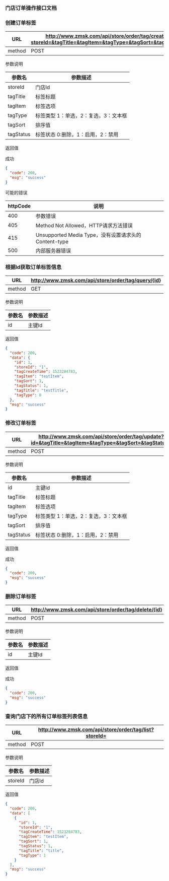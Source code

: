 ### 门店订单操作接口文档 ###

### 创建订单标签


|URL|http://www.zmsk.com/api/store/order/tag/create?storeId=&tagTitle=&tagItem=&tagType=&tagSort=&tagStatus=|
|---|---|
|method|POST|

参数说明

|参数名|参数描述|
|---|--|
|storeId| 门店Id|
|tagTitle|标签标题|
|tagItem| 标签选项|
|tagType|标签类型 1：单选，2：复选，3：文本框|
|tagSort|排序值|
|tagStatus|标签状态 0:删除，1：启用，2：禁用|

返回值

成功

```json
{
  "code": 200,
  "msg": "success"
}
```


可能的错误

|httpCode|说明|
|---|---|
|400|参数错误|
|405|Method Not Allowed，HTTP请求方法错误|
|415|Unsupported Media Type，没有设置请求头的Content-type|
|500|内部服务器错误|

###  根据Id获取订单标签信息

|URL|http://www.zmsk.com/api/store/order/tag/query/{id}|
|---|---|
|method|GET|

参数说明

|参数名|参数描述|
|---|--|
|id|主键Id|

返回值

```json
{
  "code": 200,
  "data": {
    "id": 1,
    "storeId": "1",
    "tagCreateTime": 1523284783,
    "tagItem": "testItem",
    "tagSort": 1,
    "tagStatus": 1,
    "tagTitle": "testTitle",
    "tagType": 0
  },
  "msg": "success"
}
```

### 修改订单标签


|URL|http://www.zmsk.com/api/store/order/tag/update?id=&tagTitle=&tagItem=&tagType=&tagSort=&tagStatus=|
|---|---|
|method|POST|

参数说明

|参数名|参数描述|
|---|--|
|id|主键Id|
|tagTitle|标签标题|
|tagItem| 标签选项|
|tagType|标签类型 1：单选，2：复选，3：文本框|
|tagSort|排序值|
|tagStatus|标签状态 0:删除，1：启用，2：禁用|

返回值

成功

```json
{
  "code": 200,
  "msg": "success"
}
```

### 删除订单标签

|URL|http://www.zmsk.com/api/store/order/tag/delete/{id}|
|---|---|
|method|POST|

参数说明

|参数名|参数描述|
|---|--|
|id|主键Id|

返回值

成功

```json
{
  "code": 200,
  "msg": "success"
}
```

### 查询门店下的所有订单标签列表信息


|URL|http://www.zmsk.com/api/store/order/tag/list?storeId=|
|---|---|
|method|POST|

参数说明

|参数名|参数描述|
|---|--|
|storeId|门店Id|

返回值

```json
{
  "code": 200,
  "data": [
    {
      "id": 1,
      "storeId": "1",
      "tagCreateTime": 1523284783,
      "tagItem": "testItem",
      "tagSort": 1,
      "tagStatus": 1,
      "tagTitle": "title",
      "tagType": 1
    }
  ],
  "msg": "success"
}
```
